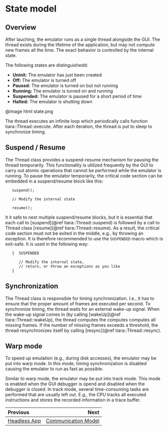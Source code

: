 # State model

## Overview

After lauching, the emulator runs as a single thread alongside the GUI. The thread exists during the lifetime of the application, but may not compute new frames all the time. The exact behavior is controlled by the internal state. 
 
 The following states are distinguishedd:
 
 - **Uninit:** The emulator has just been created
 - **Off:** The emulator is turned off
 - **Paused:** The emulator is turned on but not running
 - **Running:** The emulator is turned on and running
 - **Suspended:** The emulator is paused for a short period of time
 - **Halted:** The emulator is shutting down
 
 @image html state.png
 
 The thread executes an infinite loop which periodically calls function tiara::Thread::execute. After each iteration, the thread is put to sleep to synchronize timing.
 
 ## Suspend / Resume
 
 The Thread class provides a suspend-resume mechanism for pausing the thread temporarily. This functionality is utilized frequently by the GUI to carry out atomic operations that cannot be performed while the emulator is running. To pause the emulator temporarily, the critical code section can be embedded in a suspend/resume block like this:

 ```{.cpp}
 	suspend();

    // Modify the internal state

    resume();
 ```

 It it safe to nest multiple suspend/resume blocks, but it is essential that each call to [suspend](@ref tiara::Thread::suspend) is followed by a call to Thread class [resume](@ref tiara::Thread::resume). As a result, the critical code section must not be exited in the middle, e.g., by throwing an exception. It is therefore recommended to use the `SUSPENDED` macro which is exit-safe. It is used in the following way:
 
 ```{.cpp}
 	{  SUSPENDED
 
       // Modify the internal state,
       // return, or throw an exceptions as you like
    }
 ```

 ## Synchronization
 
 The Thread class is responsible for timing synchronization. I.e., it has to ensure that the proper amount of frames are executed per second. To synchronize timing, the thread waits for an external wake-up signal. When the wake-up signal comes in (by calling [wakeUp](@ref tiara::Thread::wakeUp), the thread computes the computes computes all missing frames. If the number of missing frames exceeds a threshold, the thread resynchronizes itself by calling [resync](@ref tiara::Thread::resync).
 
 ## Warp mode
 
 To speed up emulation (e.g., during disk accesses), the emulator may be put into warp mode. In this mode, timing synchronization is disabled causing the emulator to run as fast as possible.
 
 Similar to warp mode, the emulator may be put into track mode. This mode is enabled when the GUI debugger is opend and disabled when the debugger is closed. In track mode, several time-consuming tasks are performed that are usually left out. E.g., the CPU tracks all executed instructions and stores the recorded information in a trace buffer.
 
<div class="section_buttons">

| Previous                      |                                    Next |
|:------------------------------|----------------------------------------:|
| [Headless App](headless.md)   | [Communication Model](communication.md) |
 
</div>
